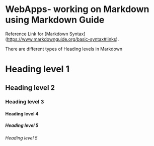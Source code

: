 # WebApps- working on Markdown using Markdown Guide
Reference Link for [Markdown Syntax] (https://www.markdownguide.org/basic-syntax#links).

There are different types of Heading levels in Markdown
# Heading level 1
## Heading level 2
### Heading level 3
#### Heading level 4
##### Heading level 5
###### Heading level 5





